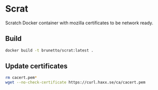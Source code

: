 # Scrat

Scratch Docker container with mozilla certificates to be network ready.

## Build

```bash
docker build -t brunetto/scrat:latest .
```

## Update certificates

```bash 
rm cacert.pem*
wget --no-check-certificate https://curl.haxx.se/ca/cacert.pem
```